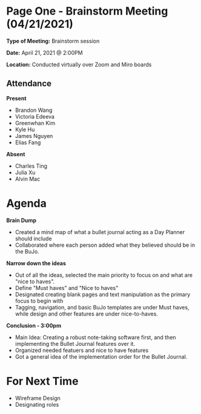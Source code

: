 # Page One - Brainstorm Meeting (04/21/2021)

**Type of Meeting:** Brainstorm session

**Date:** April 21, 2021 @ 2:00PM

**Location:** Conducted virtually over Zoom and Miro boards

## Attendance

**Present**

- Brandon Wang
- Victoria Edeeva
- Greenwhan Kim
- Kyle Hu
- James Nguyen
- Elias Fang

**Absent**

- Charles Ting
- Julia Xu
- Alvin Mac

# Agenda

**Brain Dump**
- Created a mind map of what a bullet journal acting as a Day Planner should include
- Collaborated where each person added what they believed should be in the BuJo.

**Narrow down the ideas**
- Out of all the ideas, selected the main priority to focus on and what are "nice to haves".
- Define "Must haves" and "Nice to haves"
- Designated creating blank pages and text manipulation as the primary focus to begin with
- Tagging, navigation, and basic BuJo templates are under Must haves, while design and other features are under nice-to-haves.

**Conclusion - 3:00pm**
- Main Idea: Creating a robust note-taking software first, and then implementing the Bullet Journal features over it.
- Organized needed featuers and nice to have features
- Got a general idea of the implementation order for the Bullet Journal.

# For Next Time
- Wireframe Design
- Designating roles



